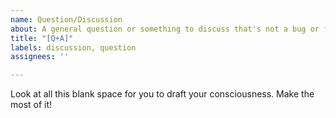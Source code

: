 ```yaml
---
name: Question/Discussion
about: A general question or something to discuss that's not a bug or feature
title: "[Q+A]"
labels: discussion, question
assignees: ''

---
```


Look at all this blank space for you to draft your consciousness. Make the most of it!
